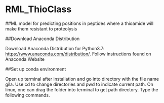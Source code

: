 # RML_ThioClass
##ML model for predicting positions in peptides where a thioamide will make them resistant to proteolysis

##Download Anaconda Distribution

Download Anaconda Distribution for Python3.7: https://www.anaconda.com/distribution/. Follow instructions found on Anaconda Website

##Set up conda environment

Open up terminal after installation and go into directory with the file name gila. Use cd to change directories and pwd to indicate current path. On linux, one can drag the folder into terminal to get path directory. Type the following commands.
